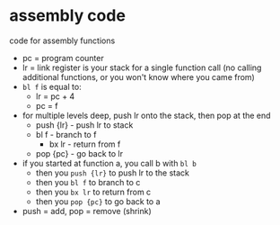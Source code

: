 # assembly code

code for assembly functions

- pc = program counter
- lr = link register is your stack for a single function call (no calling additional functions, or you won't know where you came from)
- `bl f` is equal to:
  - lr = pc + 4
  - pc = f
- for multiple levels deep, push lr onto the stack, then pop at the end
  - push {lr} - push lr to stack
  - bl f - branch to f
    - bx lr - return from f
  - pop {pc} - go back to lr
- if you started at function a, you call b with `bl b`
  - then you `push {lr}` to push lr to the stack
  - then you `bl f` to branch to c
  - then you `bx lr` to return from c
  - then you `pop {pc}` to go back to a
- push = add, pop = remove (shrink)
